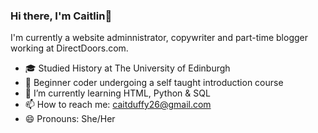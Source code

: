 ### Hi there, I'm Caitlin👋
I'm currently a website adminnistrator, copywriter and part-time blogger working at DirectDoors.com.
- :mortar_board: Studied History at The University of Edinburgh
- :baby: Beginner coder undergoing a self taught introduction course
- 🌱 I’m currently learning HTML, Python & SQL
- 📫 How to reach me: caitduffy26@gmail.com
- 😄 Pronouns: She/Her
